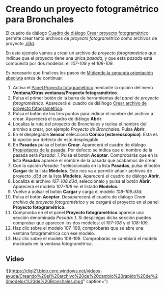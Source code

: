 # Creando un proyecto fotogramétrico para Bronchales

El cuadro de diálogo [Cuadro de diálogo Crear proyecto fotogramétrico](https://github.com/digi21/docs/tree/7fc627c885c16fb88afc7cc05a6df2a2f4a54563/digi3d-net/primeros-pasos/comenzando-a-utilizar-digi3d.net/comenzando-con-la-ventana-fotogrametrica/sensor-camara-conica/proyectos-de-proyecto-fotogrametrico/CuadroDeDialogoCrearProyectoFotogrametrico.html) permite crear tanto archivos de _proyecto fotogramétrico_ como archivos de proyecto [.d3d](creando-proyecto-fotogrametrico-bronchales.md).

En este ejemplo vamos a crear un archivo de _proyecto fotogramétrico_ que indique que el proyecto tiene una única _pasada_, y que esta _pasada_ está compuesta por dos modelos: el _107-108_ y el _108-109_.

Es necesario que finalices los pasos de [Midiendo la segunda orientación absoluta](https://github.com/digi21/docs/tree/7fc627c885c16fb88afc7cc05a6df2a2f4a54563/digi3d-net/primeros-pasos/comenzando-a-utilizar-digi3d.net/comenzando-con-la-ventana-fotogrametrica/sensor-camara-conica/proyectos-de-proyecto-fotogrametrico/MidiendoLaSegundaOrientacionAbsoluta.html) antes de continuar.

1. Activa el [Panel Proyecto fotogramétrico](https://github.com/digi21/docs/tree/7fc627c885c16fb88afc7cc05a6df2a2f4a54563/digi3d-net/primeros-pasos/comenzando-a-utilizar-digi3d.net/comenzando-con-la-ventana-fotogrametrica/sensor-camara-conica/proyectos-de-proyecto-fotogrametrico/PanelProyectoFotogrametrico.html) mediante la opción del menú **Ventana/Otras ventanas/Proyecto fotogramétrico**.
2. Pulsa el primer botón de la barra de herramientas del _panel de proyecto fotogramétrico_. Aparecerá el cuadro de diálñogo [Crear archivo de proyecto fotogramétrico](https://github.com/digi21/docs/tree/7fc627c885c16fb88afc7cc05a6df2a2f4a54563/digi3d-net/primeros-pasos/comenzando-a-utilizar-digi3d.net/comenzando-con-la-ventana-fotogrametrica/sensor-camara-conica/proyectos-de-proyecto-fotogrametrico/CuadroDeDialogoCrearProyectoFotogrametrico.html).
3. Pulsa el botón de los tres puntos para indicar el nombre del archivo a crear. Aparecerá el cuadro de diálogo **Abrir**.
4. Localiza la ruta del proyecto de Bronchales y teclea el nombre del archivo a crear, por ejemplo _Proyecto de Bronchales_. Pulsa **Abrir**.
5. En el desplegable **Sensor** selecciona **Cónico \(estereoscópico\)**. Esta es la opción por defecto de este desplegable.
6. En **Pasadas** pulsa el botón **Crear**. Aparecerá el cuadro de diálogo [Propiedades de la pasada](https://github.com/digi21/docs/tree/7fc627c885c16fb88afc7cc05a6df2a2f4a54563/digi3d-net/primeros-pasos/comenzando-a-utilizar-digi3d.net/comenzando-con-la-ventana-fotogrametrica/sensor-camara-conica/proyectos-de-proyecto-fotogrametrico/CuadroDeDialogoPropiedadesDeLaPasada.html). Por defecto se indica que el nombre de la pasada será _Pasada: 1_. Pulsa el botón **Aceptar**. Comprobarás que en la lista **Pasadas** aparece el nombre de la pasada que acabamos de crear.
7. Con la opción _Pasada: 1_ seleccionada en la lista **Pasadas**, pulsa el botón **Cargar** de la lista **Modelos**. Esto nos va a permitir añadir archivos de proyecto [.d3d](creando-proyecto-fotogrametrico-bronchales.md) en la lista **Modelos**. Aparecerá el cuadro de diálogo **Abrir**.
8. Localiza el archivo _107-108.d3d_, selecciónalo y pulsa el botón **Abrir**. Aparecerá el modelo _107-108_ en el listado **Modelos**.
9. Vuelve a pulsar el botón **Cargar** y carga el modelo _108-109.d3d_.
10. Pulsa el botón **Aceptar**. Desaparecerá el cuadro de diálogo _Crear archivo de proyecto fotogramétrico_ y se cargará el proyecto en el panel **Proyecto fotogramétrico**.
11. Comprueba en el el panel **Proyecto fotogramétrico** aparece una sección denominada _Pasada: 1_. Si despliegas dicha sección puedes comprobar que aparecen los dos modelos: el _107-108_ y el _108-109_.
12. Haz clic sobre el modelo 107-108, comprobarás que se abre una ventana fotogramétrica con ese modelo.
13. Haz clic sobre el modelo 108-109. Comprobarás se cambiará el modelo mostrado en la ventana fotogramétrica.

## Vídeo

![](https://digi21.blob.core.windows.net/videos-ayuda/Creando%20el%20archivo%20de%20cambio%20rapido%20de%20modelos%20de%20Bronchales.mp4" caption=")


